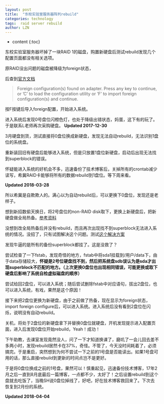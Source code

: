 ```yaml
---
layout: post
title:  "东校实验室服务器阵列rebuild"
categories: technology
tags:  raid server rebuild
author: LZN
---
```


* content
{:toc}

东校实验室服务器坏掉了一块RAID 1的磁盘，购置新硬盘后测试rebuild发现几个配置页面都没有相关选项。

原RAID没出问题的磁盘被降级为foreign状态，

后查到[官方文档](https://www.dell.com/support/article/cn/zh/cndhs1/sln129828/%E8%A7%A3%E5%86%B3poweredge-raid%E6%8E%A7%E5%88%B6%E5%99%A8%E9%94%99%E8%AF%AF-perc%E6%95%85%E9%9A%9C-?lang=zh)

>Foreign configuration(s) found on adapter. Press any key to continue, or ’C’ to load the configuration utility or ’F’ to import foreign configuration(s) and continue.

按F按键后导入foreign配置，开始进入系统。

进入系统后发现0号盘位闪橙色灯，也处于降级出错状态，妈蛋，这下有的玩了。于是联系L老师再次采购硬盘。
**Updated 2017-12-30**

3月硬盘到货，测试直接将0盘位换成新硬盘，发现无法自动rebuild，无法识别1盘位的系统盘。

重新装回旧有硬盘后能够进入系统，但是只放置1盘位新硬盘，启动后出现无法找到superblock的错误。

怀疑能进入系统的好机会不多，迅速备份了技术博客后，关掉所有的crontab减少读写，希冀RAID卡能够将所有的数据rebuild到1盘位。等下周来看。

**Updated 2018-03-28**

所以希冀是自欺欺人的。满心以为自动rebuild后，可以更换下0盘位，发现还是老样子。

想到新招数偷天换日，将2号盘位的non-RAID disk取下，更换上新硬盘后，把新硬盘做全局热备。[参考资料](https://wenku.baidu.com/view/993960dfbb4cf7ec4afed023.html)

没想到改全局热备后并没有rebuild，而且再次出现找不到superblock无法进入系统的情况。没招了，只有试图解决这个问题。测试[这个解决方案](https://linuxexpresso.wordpress.com/2010/03/31/repair-a-broken-ext4-superblock-in-ubuntu/)

发现牛逼的是所有的备份superblock都挂了。这是没救了？

尝试检查了一下fstab，发现奇怪的地方，fstab中将sda1挂载到/用户/data下，由于data存储较大，**怀疑是2号位硬盘找不到，然后把系统盘sdb误认为是sda才出现superblock不匹配的地方。（上次更换0盘位也出现相同错误，可能更换或取下硬盘后影响了系统自检虚拟磁盘的顺序）**

尝试给回2盘位，可以进入系统；随后尝试删除fstab中对应语句，拔出2盘位，也可以进入系统，有戏，果然是这个原因！

接下来把2盘位更换为新硬盘，由于之前做了热备，现在显示为foreign状态，import foreign configure后，可以进入系统。进入系统后没有看到2盘位在闪烁，说明没有自动rebuild。

关机，将处于2盘位的新硬盘拿下并替换0盘位就硬盘，开机发现提示进入配置页面，进入后发现0盘位开始rebuild，Yeah！成功！

下午助教，去课室发现竟然没人，问了一下才知道换课了，磨叽了一会儿回去差不多两小时，发现rebuild居然卡在37%，奇怪。不管了，今天没时间耗着了，必须搞完。于是重启，突然想到为何不尝试一下之前的1号盘是否能读出。如果1号盘可用的话，那么直接rebuild到更新的时间点岂不是更好。

于是将0盘位换成之前的1号盘，果然可以！慎重起见，迅速备份技术博客，17年2月之后一直到8月底最后一篇博客，一点都不少，太好了！之后设置rebuild到这个盘就去吃饭了，当晚SH说0盘位掉线了，好吧，好在技术博客救回来了。下次去恢复到2月份的系统。

**Updated 2018-04-04**

